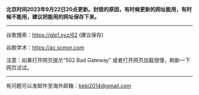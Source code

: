 **北京时间2023年9月22日20点更新。封锁的原因，有时候更新的网址能用，有时候不能用，建议把能用的网址保存下来。** 

***

谷歌搜索：https://gle1.xyz/62 (建议保存)

谷歌学术：https://ac.scmor.com

注意：如果打开网页提示“502 Bad Gateway” 或者打开网页加载很慢，刷新一下网页试试。

***

有问题可以发邮件至海外邮箱：kebi2014@gmail.com